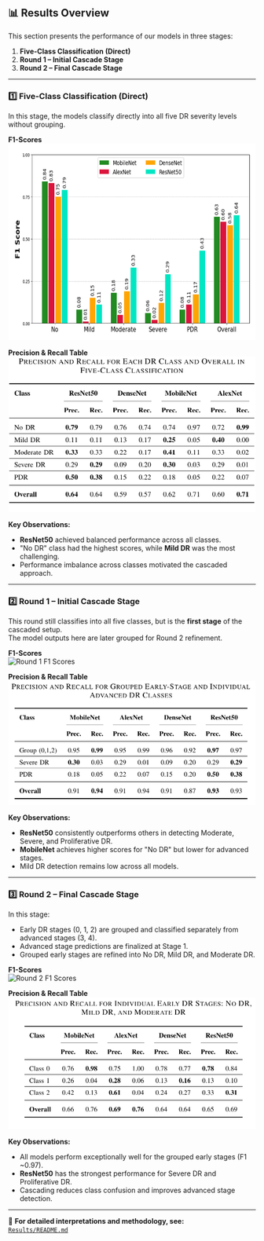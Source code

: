 ## 📊 Results Overview

This section presents the performance of our models in three stages:  
1. **Five-Class Classification (Direct)**  
2. **Round 1 – Initial Cascade Stage**  
3. **Round 2 – Final Cascade Stage**

---

### **1️⃣ Five-Class Classification (Direct)**
In this stage, the models classify directly into all five DR severity levels without grouping.

**F1-Scores**  
![Five-Class F1 Scores](Five_class/f1_scores.png)  

**Precision & Recall Table**  
![Five-Class Precision Recall](Five_class/precision_recall.png)  

**Key Observations:**
- **ResNet50** achieved balanced performance across all classes.
- "No DR" class had the highest scores, while **Mild DR** was the most challenging.
- Performance imbalance across classes motivated the cascaded approach.

---

### **2️⃣ Round 1 – Initial Cascade Stage**
This round still classifies into all five classes, but is the **first stage** of the cascaded setup.  
The model outputs here are later grouped for Round 2 refinement.

**F1-Scores**  
![Round 1 F1 Scores](Round1/f1_scores.png)  

**Precision & Recall Table**  
![Round 1 Precision Recall](Round1/precision_recall.png)  

**Key Observations:**
- **ResNet50** consistently outperforms others in detecting Moderate, Severe, and Proliferative DR.
- **MobileNet** achieves higher scores for "No DR" but lower for advanced stages.
- Mild DR detection remains low across all models.

---

### **3️⃣ Round 2 – Final Cascade Stage**
In this stage:
- Early DR stages (0, 1, 2) are grouped and classified separately from advanced stages (3, 4).
- Advanced stage predictions are finalized at Stage 1.
- Grouped early stages are refined into No DR, Mild DR, and Moderate DR.

**F1-Scores**  
![Round 2 F1 Scores](Round2/f1_scores.png)  

**Precision & Recall Table**  
![Round 2 Precision Recall](Round2/precision_recall.png)  

**Key Observations:**
- All models perform exceptionally well for the grouped early stages (F1 ~0.97).
- **ResNet50** has the strongest performance for Severe DR and Proliferative DR.
- Cascading reduces class confusion and improves advanced stage detection.

---

📌 **For detailed interpretations and methodology, see:**  
[`Results/README.md`](Results/README.md)
